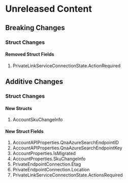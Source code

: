 # Unreleased Content

## Breaking Changes

### Struct Changes

#### Removed Struct Fields

1. PrivateLinkServiceConnectionState.ActionRequired

## Additive Changes

### Struct Changes

#### New Structs

1. AccountSkuChangeInfo

#### New Struct Fields

1. AccountAPIProperties.QnaAzureSearchEndpointID
1. AccountAPIProperties.QnaAzureSearchEndpointKey
1. AccountProperties.IsMigrated
1. AccountProperties.SkuChangeInfo
1. PrivateEndpointConnection.Etag
1. PrivateEndpointConnection.Location
1. PrivateLinkServiceConnectionState.ActionsRequired
